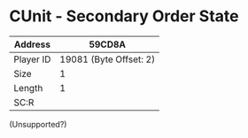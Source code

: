 #  CUnit - Secondary Order State
Address   | 59CD8A
----------|-------------
Player ID | 19081 (Byte Offset: 2)
Size 	  | 1
Length 	  | 1
SC:R      | 

(Unsupported?)
